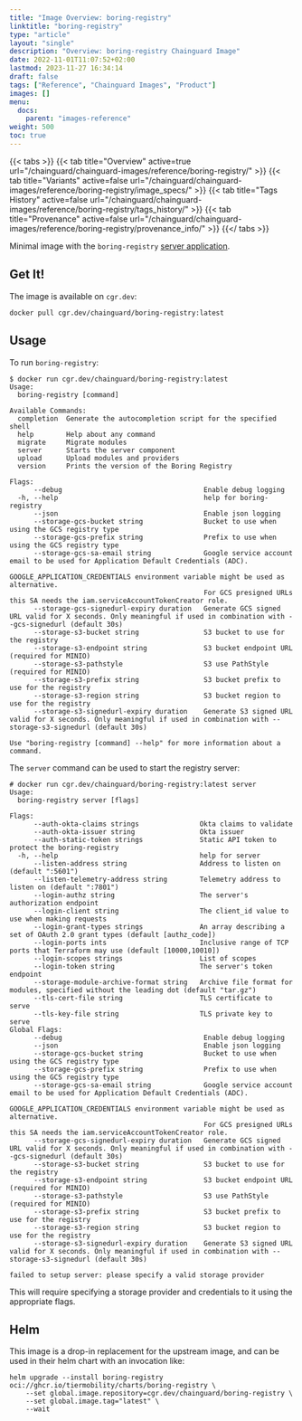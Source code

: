 ```yaml
---
title: "Image Overview: boring-registry"
linktitle: "boring-registry"
type: "article"
layout: "single"
description: "Overview: boring-registry Chainguard Image"
date: 2022-11-01T11:07:52+02:00
lastmod: 2023-11-27 16:34:14
draft: false
tags: ["Reference", "Chainguard Images", "Product"]
images: []
menu: 
  docs: 
    parent: "images-reference"
weight: 500
toc: true
---
```


{{< tabs >}}
{{< tab title="Overview" active=true url="/chainguard/chainguard-images/reference/boring-registry/" >}}
{{< tab title="Variants" active=false url="/chainguard/chainguard-images/reference/boring-registry/image_specs/" >}}
{{< tab title="Tags History" active=false url="/chainguard/chainguard-images/reference/boring-registry/tags_history/" >}}
{{< tab title="Provenance" active=false url="/chainguard/chainguard-images/reference/boring-registry/provenance_info/" >}}
{{</ tabs >}}



<!--overview:start-->
Minimal image with the `boring-registry` [server application](https://github.com/TierMobility/boring-registry).
<!--overview:end-->

<!--getting:start-->
## Get It!
The image is available on `cgr.dev`:

```
docker pull cgr.dev/chainguard/boring-registry:latest
```
<!--getting:end-->

<!--body:start-->
## Usage

To run `boring-registry`:

```
$ docker run cgr.dev/chainguard/boring-registry:latest
Usage:
  boring-registry [command]

Available Commands:
  completion  Generate the autocompletion script for the specified shell
  help        Help about any command
  migrate     Migrate modules
  server      Starts the server component
  upload      Upload modules and providers
  version     Prints the version of the Boring Registry

Flags:
      --debug                                   Enable debug logging
  -h, --help                                    help for boring-registry
      --json                                    Enable json logging
      --storage-gcs-bucket string               Bucket to use when using the GCS registry type
      --storage-gcs-prefix string               Prefix to use when using the GCS registry type
      --storage-gcs-sa-email string             Google service account email to be used for Application Default Credentials (ADC).
                                                GOOGLE_APPLICATION_CREDENTIALS environment variable might be used as alternative.
                                                For GCS presigned URLs this SA needs the iam.serviceAccountTokenCreator role.
      --storage-gcs-signedurl-expiry duration   Generate GCS signed URL valid for X seconds. Only meaningful if used in combination with --gcs-signedurl (default 30s)
      --storage-s3-bucket string                S3 bucket to use for the registry
      --storage-s3-endpoint string              S3 bucket endpoint URL (required for MINIO)
      --storage-s3-pathstyle                    S3 use PathStyle (required for MINIO)
      --storage-s3-prefix string                S3 bucket prefix to use for the registry
      --storage-s3-region string                S3 bucket region to use for the registry
      --storage-s3-signedurl-expiry duration    Generate S3 signed URL valid for X seconds. Only meaningful if used in combination with --storage-s3-signedurl (default 30s)

Use "boring-registry [command] --help" for more information about a command.
```

The `server` command can be used to start the registry server:

```
# docker run cgr.dev/chainguard/boring-registry:latest server
Usage:
  boring-registry server [flags]

Flags:
      --auth-okta-claims strings               Okta claims to validate
      --auth-okta-issuer string                Okta issuer
      --auth-static-token strings              Static API token to protect the boring-registry
  -h, --help                                   help for server
      --listen-address string                  Address to listen on (default ":5601")
      --listen-telemetry-address string        Telemetry address to listen on (default ":7801")
      --login-authz string                     The server's authorization endpoint
      --login-client string                    The client_id value to use when making requests
      --login-grant-types strings              An array describing a set of OAuth 2.0 grant types (default [authz_code])
      --login-ports ints                       Inclusive range of TCP ports that Terraform may use (default [10000,10010])
      --login-scopes strings                   List of scopes
      --login-token string                     The server's token endpoint
      --storage-module-archive-format string   Archive file format for modules, specified without the leading dot (default "tar.gz")
      --tls-cert-file string                   TLS certificate to serve
      --tls-key-file string                    TLS private key to serve
Global Flags:
      --debug                                   Enable debug logging
      --json                                    Enable json logging
      --storage-gcs-bucket string               Bucket to use when using the GCS registry type
      --storage-gcs-prefix string               Prefix to use when using the GCS registry type
      --storage-gcs-sa-email string             Google service account email to be used for Application Default Credentials (ADC).
                                                GOOGLE_APPLICATION_CREDENTIALS environment variable might be used as alternative.
                                                For GCS presigned URLs this SA needs the iam.serviceAccountTokenCreator role.
      --storage-gcs-signedurl-expiry duration   Generate GCS signed URL valid for X seconds. Only meaningful if used in combination with --gcs-signedurl (default 30s)
      --storage-s3-bucket string                S3 bucket to use for the registry
      --storage-s3-endpoint string              S3 bucket endpoint URL (required for MINIO)
      --storage-s3-pathstyle                    S3 use PathStyle (required for MINIO)
      --storage-s3-prefix string                S3 bucket prefix to use for the registry
      --storage-s3-region string                S3 bucket region to use for the registry
      --storage-s3-signedurl-expiry duration    Generate S3 signed URL valid for X seconds. Only meaningful if used in combination with --storage-s3-signedurl (default 30s)

failed to setup server: please specify a valid storage provider
```

This will require specifying a storage provider and credentials to it using the appropriate flags.

## Helm

This image is a drop-in replacement for the upstream image, and can be used in their helm chart with an invocation like:

```
helm upgrade --install boring-registry oci://ghcr.io/tiermobility/charts/boring-registry \
    --set global.image.repository=cgr.dev/chainguard/boring-registry \
    --set global.image.tag="latest" \
    --wait
```
<!--body:end-->


